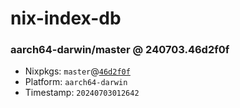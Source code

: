 # nix-index-db
### aarch64-darwin/master @ 240703.46d2f0f
- Nixpkgs: `master`@[`46d2f0f`](https://github.com/NixOS/nixpkgs/commit/46d2f0f782902d93c6339287bd122470c0f2115f)
- Platform: `aarch64-darwin`
- Timestamp: `20240703012642`
